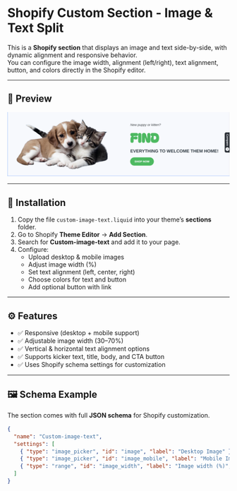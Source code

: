# Shopify Custom Section - Image & Text Split

This is a **Shopify section** that displays an image and text side-by-side, with dynamic alignment and responsive behavior.  
You can configure the image width, alignment (left/right), text alignment, button, and colors directly in the Shopify editor.

---

## 📸 Preview

![Preview](assets/preview.png)

---

## 📂 Installation

1. Copy the file `custom-image-text.liquid` into your theme’s **sections** folder.
2. Go to Shopify **Theme Editor** → **Add Section**.
3. Search for **Custom-image-text** and add it to your page.
4. Configure:
   - Upload desktop & mobile images
   - Adjust image width (%)
   - Set text alignment (left, center, right)
   - Choose colors for text and button
   - Add optional button with link

---

## ⚙️ Features
- ✅ Responsive (desktop + mobile support)  
- ✅ Adjustable image width (30–70%)  
- ✅ Vertical & horizontal text alignment options  
- ✅ Supports kicker text, title, body, and CTA button  
- ✅ Uses Shopify schema settings for customization  

---

## 🖼️ Schema Example
The section comes with full **JSON schema** for Shopify customization.

```json
{
  "name": "Custom-image-text",
  "settings": [
    { "type": "image_picker", "id": "image", "label": "Desktop Image" },
    { "type": "image_picker", "id": "image_mobile", "label": "Mobile Image" },
    { "type": "range", "id": "image_width", "label": "Image width (%)", "min": 30, "max": 70, "default": 50 }
  ]
}
